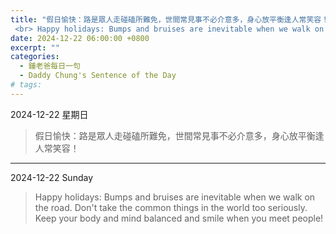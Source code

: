 ```yaml
---
title: "假日愉快：路是眾人走碰磕所難免，世間常見事不必介意多，身心放平衡逢人常笑容！
 <br> Happy holidays: Bumps and bruises are inevitable when we walk on the road. Don't take the common things in the world too seriously. Keep your body and mind balanced and smile when you meet people!"
date: 2024-12-22 06:00:00 +0800
excerpt: ""
categories:
  - 鍾老爸每日一句
  - Daddy Chung's Sentence of the Day
# tags:
---
```


2024-12-22 星期日

> 假日愉快：路是眾人走碰磕所難免，世間常見事不必介意多，身心放平衡逢人常笑容！

---

2024-12-22 Sunday

> Happy holidays: Bumps and bruises are inevitable when we walk on the road. Don't take the common things in the world too seriously. Keep your body and mind balanced and smile when you meet people!
